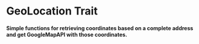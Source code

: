 # GeoLocation Trait

#### Simple functions for retrieving coordinates based on a complete address and get GoogleMapAPI with those coordinates.